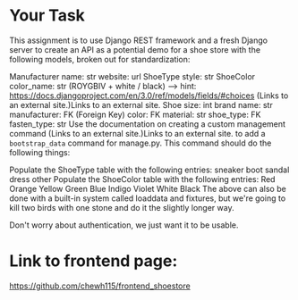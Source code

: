 # Your Task

This assignment is to use Django REST framework and a fresh Django server to create an API as a potential demo for a shoe store with the following models, broken out for standardization:

Manufacturer
name: str
website: url
ShoeType
style: str
ShoeColor
color_name: str (ROYGBIV + white / black) --> hint: https://docs.djangoproject.com/en/3.0/ref/models/fields/#choices (Links to an external site.)Links to an external site.
Shoe
size: int
brand name: str
manufacturer: FK (Foreign Key)
color: FK
material: str
shoe_type: FK
fasten_type: str
Use the documentation on creating a custom management command (Links to an external site.)Links to an external site. to add a `bootstrap_data` command for manage.py. This command should do the following things:

Populate the ShoeType table with the following entries:
sneaker
boot
sandal
dress
other
Populate the ShoeColor table with the following entries:
Red
Orange
Yellow
Green
Blue
Indigo
Violet
White
Black
The above can also be done with a built-in system called loaddata and fixtures, but we're going to kill two birds with one stone and do it the slightly longer way.

Don't worry about authentication, we just want it to be usable.

# Link to frontend page:

https://github.com/chewh115/frontend_shoestore
